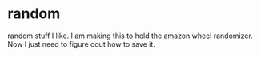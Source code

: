# random
random stuff I like.
I am making this to hold the amazon wheel randomizer.
Now I just need to figure oout how to save it.
